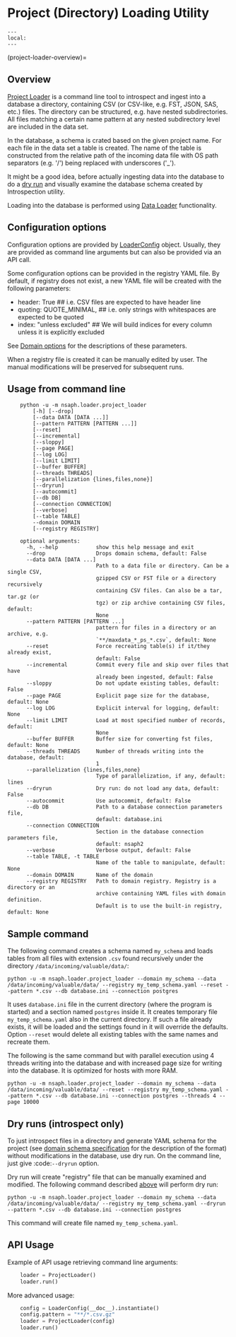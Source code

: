 # Project (Directory) Loading Utility

```{contents}
---
local:
---
```

(project-loader-overview)=
## Overview 

[Project Loader](members/project_loader)
is a command line tool to introspect and ingest into a database
a directory, containing CSV (or CSV-like, e.g. FST, JSON, SAS, etc.) files.
The directory can be structured, e.g. have nested subdirectories. All files
matching a certain name pattern at any nested subdirectory level
are included in the data set.

In the database, a schema is crated based on the given project name.
For each file in the data set a table is created. The name
of the table is constructed from the relative path of the
incoming data file with OS path separators (e.g. '/') being
replaced with underscores ('_').

It might be a good idea, before actually ingesting data into the database to
do a [dry run](#dry-runs-introspect-only) and visually examine the
database schema created by Introspection utility.

Loading into the database is performed using
[Data Loader](members/data_loader) functionality.

## Configuration options

Configuration options are provided by
[LoaderConfig](members/loader_config) object.
Usually, they are provided as command line arguments but can also be provided
via an API call.
                             
Some configuration options can be provided in the registry YAML
file. By default, if registry does not exist, a new YAML file 
will be created with the following parameters:

* header:  True ## i.e. CSV files are expected to have header line
* quoting: QUOTE_MINIMAL, ## i.e. only strings with whitespaces are
    expected to be quoted
* index:   "unless excluded"  ## We will build indices for every column
      unless it is explicitly excluded

See [Domain options](Datamodels.md#domain) for the descriptions
of these parameters.

When a registry file is created it can be manually edited by user. The
manual modifications will be preserved for subsequent runs.

## Usage from command line

```
    python -u -m nsaph.loader.project_loader
        [-h] [--drop]
        [--data DATA [DATA ...]]
        [--pattern PATTERN [PATTERN ...]]
        [--reset]
        [--incremental]
        [--sloppy]
        [--page PAGE]
        [--log LOG]
        [--limit LIMIT]
        [--buffer BUFFER]
        [--threads THREADS]
        [--parallelization {lines,files,none}]
        [--dryrun]
        [--autocommit]
        [--db DB]
        [--connection CONNECTION]
        [--verbose]
        [--table TABLE]
        --domain DOMAIN
        [--registry REGISTRY]

    optional arguments:
      -h, --help            show this help message and exit
      --drop                Drops domain schema, default: False
      --data DATA [DATA ...]
                            Path to a data file or directory. Can be a single CSV,
                            gzipped CSV or FST file or a directory recursively
                            containing CSV files. Can also be a tar, tar.gz (or
                            tgz) or zip archive containing CSV files, default:
                            None
      --pattern PATTERN [PATTERN ...]
                            pattern for files in a directory or an archive, e.g.
                            `**/maxdata_*_ps_*.csv`, default: None
      --reset               Force recreating table(s) if it/they already exist,
                            default: False
      --incremental         Commit every file and skip over files that have
                            already been ingested, default: False
      --sloppy              Do not update existing tables, default: False
      --page PAGE           Explicit page size for the database, default: None
      --log LOG             Explicit interval for logging, default: None
      --limit LIMIT         Load at most specified number of records, default:
                            None
      --buffer BUFFER       Buffer size for converting fst files, default: None
      --threads THREADS     Number of threads writing into the database, default:
                            1
      --parallelization {lines,files,none}
                            Type of parallelization, if any, default: lines
      --dryrun              Dry run: do not load any data, default: False
      --autocommit          Use autocommit, default: False
      --db DB               Path to a database connection parameters file,
                            default: database.ini
      --connection CONNECTION
                            Section in the database connection parameters file,
                            default: nsaph2
      --verbose             Verbose output, default: False
      --table TABLE, -t TABLE
                            Name of the table to manipulate, default: None
      --domain DOMAIN       Name of the domain
      --registry REGISTRY   Path to domain registry. Registry is a directory or an
                            archive containing YAML files with domain definition.
                            Default is to use the built-in registry, default: None
```
         
## Sample command

The following command creates a schema named `my_schema` and loads 
tables from all files with extension `.csv` found recursively under the 
directory `/data/incoming/valuable/data/`:

    python -u -m nsaph.loader.project_loader --domain my_schema --data /data/incoming/valuable/data/ --registry my_temp_schema.yaml --reset --pattern *.csv --db database.ini --connection postgres

It uses `database.ini` file in the current directory 
(where the program is started) and a section named `postgres` inside it. 
It creates temporary file 
`my_temp_schema.yaml` also in the current directory. If such a file 
already exists, it will be loaded and the settings found in it will override 
the defaults. Option `--reset` would delete all existing tables with 
the same names and recreate them.

The following is the same command but with parallel execution using 4 
threads writing into the database and with increased page size for writing 
into the database. It is optimized for hosts with more RAM.

    python -u -m nsaph.loader.project_loader --domain my_schema --data /data/incoming/valuable/data/ --reset --registry my_temp_schema.yaml --pattern *.csv --db database.ini --connection postgres --threads 4 --page 10000


## Dry runs (introspect only)

To just introspect files in a directory and generate YAML schema for
the project (see [domain schema specification](Datamodels) for
the description of the format) without modifications in the database,
use dry run. On the command line, just give :code:`--dryrun` option.

Dry run will create "registry" file that can be manually examined and 
modified. The following command described [above](#sample-command)
will perform dry run:

    python -u -m nsaph.loader.project_loader --domain my_schema --data /data/incoming/valuable/data/ --registry my_temp_schema.yaml --dryrun --pattern *.csv --db database.ini --connection postgres

This command will create file named `my_temp_schema.yaml`.    

## API Usage

Example of API usage retrieving command line arguments:

```python
    loader = ProjectLoader()
    loader.run()
```

More advanced usage:

```python
    config = LoaderConfig(__doc__).instantiate()
    config.pattern = "**/*.csv.gz"
    loader = ProjectLoader(config)
    loader.run()
```
